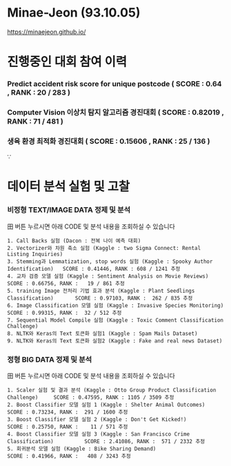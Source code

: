 # Minae-Jeon (93.10.05) #

https://minaejeon.github.io/

# 진행중인 대회 참여 이력
  
###   Predict accident risk score for unique postcode ( SCORE : 0.64 , RANK : 20 / 283 )
  
###   Computer Vision 이상치 탐지 알고리즘 경진대회 ( SCORE : 0.82019 , RANK : 71 / 481 )
  
###   생육 환경 최적화 경진대회 ( SCORE : 0.15606 , RANK : 25 / 136 )
∵

# 데이터 분석 실험 및 고찰 

###  비정형 TEXT/IMAGE DATA 정제 및 분석

  田 버튼 누르시면 아래 CODE 및 분석 내용을 조회하실 수 있습니다

    1. Call Backs 실험 (Dacon : 전복 나이 예측 대회)
    2. Vectorizer와 차원 축소 실험 (Kaggle : two Sigma Connect: Rental Listing Inquiries)
    3. Stemming과 Lemmatization, stop words 실험 (Kaggle : Spooky Author Identification)   SCORE : 0.41446, RANK : 608 / 1241 추정
    4. 교차 검증 모델 실험 (Kaggle : Sentiment Analysis on Movie Reviews)                   SCORE : 0.66756, RANK :   19 / 861 추정
    5. training Image 전처리 기법 효과 분석 (Kaggle : Plant Seedlings Classification)       SCORE : 0.97103, RANK :  262 / 835 추정
    6. Image Classification 모델 실험 (Kaggle : Invasive Species Monitoring)                SCORE : 0.99315, RANK :  32 / 512 추정
    7. Sequential Model Compile 실험 (Kaggle : Toxic Comment Classification Challenge)
    8. NLTK와 Keras의 Text 토큰화 실험1 (Kaggle : Spam Mails Dataset)
    9. NLTK와 Keras의 Text 토큰화 실험2 (Kaggle : Fake and real news Dataset)
  
###  정형 BIG DATA 정제 및 분석

  田 버튼 누르시면 아래 CODE 및 분석 내용을 조회하실 수 있습니다

    1. Scaler 실험 및 결과 분석 (Kaggle : Otto Group Product Classification Challenge)     SCORE : 0.47595, RANK : 1105 / 3509 추정
    2. Boost Classifier 모델 실험 1 (Kaggle : Shelter Animal Outcomes)                     SCORE : 0.73234, RANK :  291 / 1600 추정
    3. Boost Classifier 모델 실험 2 (Kaggle : Don't Get Kicked!)                           SCORE : 0.25750, RANK :    11 / 571 추정
    4. Boost Classifier 모델 실험 3 (Kaggle : San Francisco Crime Classification)          SCORE : 2.41086, RANK :  571 / 2332 추정
    5. 회귀분석 모델 실험 (Kaggle : Bike Sharing Demand)                                   SCORE : 0.41966, RANK :   408 / 3243 추정
